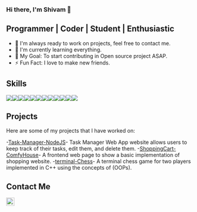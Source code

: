 ### Hi there, I'm Shivam 👋

## Programmer | Coder | Student | Enthusiastic
<!-- 
- 😎 I'm currently working on a []
-->
- 👬 I'm always ready to work on projects, feel free to contact me.
- 🌱 I'm currently learning everything.
- 🥅 My Goal: To start contributing in Open source project ASAP.
- ⚡ Fun Fact: I love to make new friends.

## Skills
<div style="display: flex;">
  <img src="https://img.shields.io/badge/HTML5-E34F26?style=flat&logo=html5&logoColor=white" />
  <img src="https://img.shields.io/badge/CSS3-1572B6?style=flat&logo=css3&logoColor=white" />
  <img src="https://img.shields.io/badge/JavaScript-F7DF1E?style=flat&logo=javascript&logoColor=black" />
  <img src="https://img.shields.io/badge/ReactJS-61DAFB?style=flat&logo=react&logoColor=black" />
  <img src="https://img.shields.io/badge/Node.js-339933?style=flat&logo=node.js&logoColor=white" />
  <img src="https://img.shields.io/badge/Express.js-1572B6?style=flat&logo=express&logoColor=white" />
  <img src="https://img.shields.io/badge/MongoDB-47A248?style=flat&logo=mongodb&logoColor=white" />
  <img src="https://img.shields.io/badge/Bash-4EAA25?style=flat&logo=gnu-bash&logoColor=white" />
  <img src="https://img.shields.io/badge/Git-F05032?style=flat&logo=git&logoColor=white" />
  <img src="https://img.shields.io/badge/GitHub-100000?style=flat&logo=github&logoColor=white" />
  <img src="https://img.shields.io/badge/Linux-FCC624?style=flat&logo=linux&logoColor=black" />
  <img src="https://img.shields.io/badge/Bash-4EAA25?style=flat&logo=gnu-bash&logoColor=white" />
</div>



## Projects

Here are some of my projects that I have worked on:


-[Task-Manager-NodeJS](https://task-manager-nodejs-bqr0.onrender.com)- Task Manager Web App website allows users to keep track of their tasks, edit them, and delete them.
-[ShoppingCart-ComfyHouse](https://aslezar.github.io/shoopingcart-website/)- A frontend web page to show a basic implementation of shopping website.
-[terminal-Chess](https://github.com/aslezar/Chess)- A terminal chess game for two players implemented in C++ using the concepts of (OOPs).

## Contact Me
[<img align="left" alt="mr_shivamgarg | twitter" width="22px" src="https://cdn.jsdelivr.net/npm/simple-icons@v3/icons/twitter.svg" />][twitter]
<!--
[<img align="left" alt="mr-shivamgarg | linkedin" width="22px" src="https://cdn.jsdelivr.net/npm/simple-icons@v3/icons/linkedin.svg" />][linkedin]
[<img align="left" alt="mr_shivamgarg | instagram" width="22px" src="https://cdn.jsdelivr.net/npm/simple-icons@v3/icons/instagram.svg" />][instagram]
-->

<!--
### Skills and Language:
-->


[twitter]: https://twitter.com/mr_shivamgarg
[linkedin]: https://www.linkedin.com/in/mrshivamgarg/
[instagram]: https://www.instagram.com/mr_shivamgarg/

<!--
**mr-shivamgarg/mr-shivamgarg** is a ✨ _special_ ✨ repository because its `README.md` (this file) appears on your GitHub profile.

Here are some ideas to get you started:

- 🔭 I’m currently working on ...
- 🌱 I’m currently learning ...
- 👯 I’m looking to collaborate on ...
- 🤔 I’m looking for help with ...
- 💬 Ask me about ...
- 📫 How to reach me: ...
- 😄 Pronouns: ...
- ⚡ Fun fact: ...
-->
